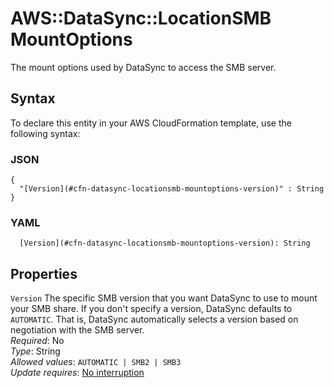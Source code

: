 # AWS::DataSync::LocationSMB MountOptions<a name="aws-properties-datasync-locationsmb-mountoptions"></a>

The mount options used by DataSync to access the SMB server\.

## Syntax<a name="aws-properties-datasync-locationsmb-mountoptions-syntax"></a>

To declare this entity in your AWS CloudFormation template, use the following syntax:

### JSON<a name="aws-properties-datasync-locationsmb-mountoptions-syntax.json"></a>

```
{
  "[Version](#cfn-datasync-locationsmb-mountoptions-version)" : String
}
```

### YAML<a name="aws-properties-datasync-locationsmb-mountoptions-syntax.yaml"></a>

```
  [Version](#cfn-datasync-locationsmb-mountoptions-version): String
```

## Properties<a name="aws-properties-datasync-locationsmb-mountoptions-properties"></a>

`Version`  <a name="cfn-datasync-locationsmb-mountoptions-version"></a>
The specific SMB version that you want DataSync to use to mount your SMB share\. If you don't specify a version, DataSync defaults to `AUTOMATIC`\. That is, DataSync automatically selects a version based on negotiation with the SMB server\.  
*Required*: No  
*Type*: String  
*Allowed values*: `AUTOMATIC | SMB2 | SMB3`  
*Update requires*: [No interruption](https://docs.aws.amazon.com/AWSCloudFormation/latest/UserGuide/using-cfn-updating-stacks-update-behaviors.html#update-no-interrupt)